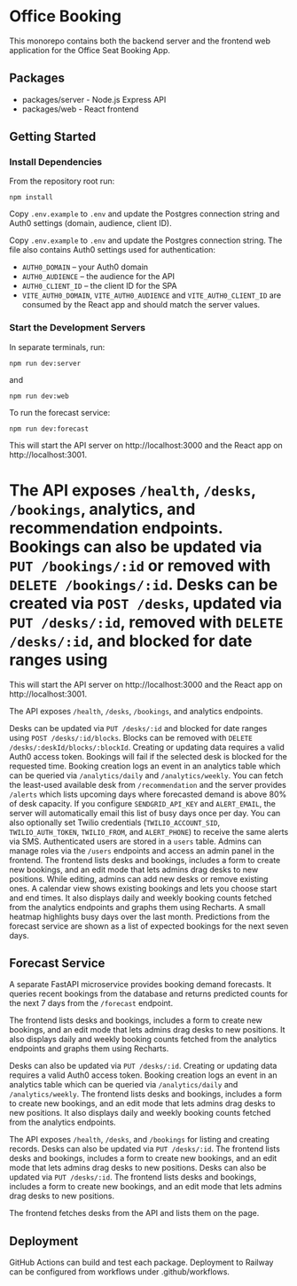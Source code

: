 # Office Booking

This monorepo contains both the backend server and the frontend web application for the Office Seat Booking App.

## Packages

- packages/server - Node.js Express API
- packages/web - React frontend

## Getting Started

### Install Dependencies

From the repository root run:

```
npm install
```

Copy `.env.example` to `.env` and update the Postgres connection string and
Auth0 settings (domain, audience, client ID).

Copy `.env.example` to `.env` and update the Postgres connection string.
The file also contains Auth0 settings used for authentication:

- `AUTH0_DOMAIN` – your Auth0 domain
- `AUTH0_AUDIENCE` – the audience for the API
- `AUTH0_CLIENT_ID` – the client ID for the SPA
- `VITE_AUTH0_DOMAIN`, `VITE_AUTH0_AUDIENCE` and `VITE_AUTH0_CLIENT_ID` are
  consumed by the React app and should match the server values.

### Start the Development Servers

In separate terminals, run:

```
npm run dev:server
```

and

```
npm run dev:web
```

To run the forecast service:

```
npm run dev:forecast
```

This will start the API server on http://localhost:3000 and the React app on http://localhost:3001.

The API exposes `/health`, `/desks`, `/bookings`, analytics, and recommendation endpoints.
Bookings can also be updated via `PUT /bookings/:id` or removed with `DELETE /bookings/:id`.
Desks can be created via `POST /desks`, updated via `PUT /desks/:id`, removed with `DELETE /desks/:id`, and blocked for date ranges using
=======
This will start the API server on http://localhost:3000 and the React app on http://localhost:3001.

The API exposes `/health`, `/desks`, `/bookings`, and analytics endpoints.

Desks can be updated via `PUT /desks/:id` and blocked for date ranges using
`POST /desks/:id/blocks`.
Blocks can be removed with `DELETE /desks/:deskId/blocks/:blockId`.
Creating or updating data requires a valid Auth0 access token.
Bookings will fail if the selected desk is blocked for the requested time.
Booking creation logs an event in an analytics table which can be queried via `/analytics/daily` and `/analytics/weekly`.
You can fetch the least-used available desk from `/recommendation` and the
server provides `/alerts` which lists upcoming days where forecasted demand is
above 80% of desk capacity.
If you configure `SENDGRID_API_KEY` and `ALERT_EMAIL`, the server will
automatically email this list of busy days once per day. You can also
optionally set Twilio credentials (`TWILIO_ACCOUNT_SID`, `TWILIO_AUTH_TOKEN`,
`TWILIO_FROM`, and `ALERT_PHONE`) to receive the same alerts via SMS.
Authenticated users are stored in a `users` table. Admins can manage roles via
the `/users` endpoints and access an admin panel in the frontend.
The frontend lists desks and bookings, includes a form to create new bookings,
and an edit mode that lets admins drag desks to new positions. While editing,
admins can add new desks or remove existing ones. A calendar view
shows existing bookings and lets you choose start and end times. It also displays
daily and weekly booking counts fetched from the analytics endpoints and graphs
them using Recharts. A small heatmap highlights busy days over the last month.
Predictions from the forecast service are shown as a list of expected bookings
for the next seven days.

## Forecast Service

A separate FastAPI microservice provides booking demand forecasts. It queries recent bookings from the database and returns predicted counts for the next 7 days from the `/forecast` endpoint.

The frontend lists desks and bookings, includes a form to create new bookings,
and an edit mode that lets admins drag desks to new positions. It also displays
daily and weekly booking counts fetched from the analytics endpoints and graphs
them using Recharts.

Desks can also be updated via `PUT /desks/:id`.
Creating or updating data requires a valid Auth0 access token.
Booking creation logs an event in an analytics table which can be queried via `/analytics/daily` and `/analytics/weekly`.
The frontend lists desks and bookings, includes a form to create new bookings,
and an edit mode that lets admins drag desks to new positions. It also displays
daily and weekly booking counts fetched from the analytics endpoints.

The API exposes `/health`, `/desks`, and `/bookings` for listing and creating records.
Desks can also be updated via `PUT /desks/:id`.
The frontend lists desks and bookings, includes a form to create new bookings,
and an edit mode that lets admins drag desks to new positions.
Desks can also be updated via `PUT /desks/:id`.
The frontend lists desks and bookings, includes a form to create new bookings,
and an edit mode that lets admins drag desks to new positions.

The frontend fetches desks from the API and lists them on the page.



## Deployment

GitHub Actions can build and test each package. Deployment to Railway can be configured from workflows under .github/workflows.
